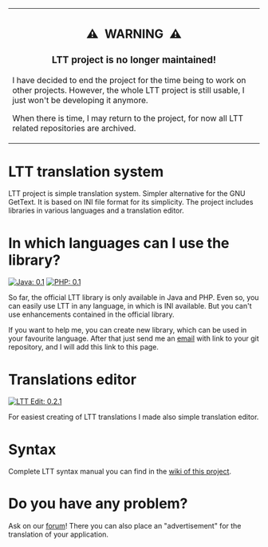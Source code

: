 <table align="center"><tr><td>
  <h2 align="center">⚠️&ensp;WARNING&ensp;⚠️</h2>
  <h3 align="center">LTT project is no longer maintained!</h3>
  <p>I have decided to end the project for the time being to work on other projects. However, the whole LTT project is still usable, I just won't be developing it anymore.</p>
  <p>When there is time, I may return to the project, for now all LTT related repositories are archived.</p>
</td></tr></table>

# LTT translation system

LTT project is simple translation system. Simpler alternative for the GNU GetText. It is based on INI file format for its simplicity. The project includes libraries in various languages and a translation editor.

# In which languages can I use the library?

[![Java: 0.1](https://img.shields.io/badge/Java-0.1-red?logo=java&logoColor=red)](https://github.com/pervoj/ltt-java-library/releases/latest) [![PHP: 0.1](https://img.shields.io/badge/PHP-0.1-blue?logo=php&logoColor=blue)](https://github.com/pervoj/ltt-php-library/releases/latest) 

So far, the official LTT library is only available in Java and PHP. Even so, you can easily use LTT in any language, in which is INI available. But you can't use enhancements contained in the official library.

If you want to help me, you can create new library, which can be used in your favourite language. After that just send me an [email](mailto:pervoj@gmx.com) with link to your git repository, and I will add this link to this page.

# Translations editor

[![LTT Edit: 0.2.1](https://img.shields.io/badge/LTT%20Edit-0.2.1-yellow?logo=data:image/png;base64,iVBORw0KGgoAAAANSUhEUgAAAA4AAAAOCAQAAAC1QeVaAAAACXBIWXMAAA7DAAAOwwHHb6hkAAAAGXRFWHRTb2Z0d2FyZQB3d3cuaW5rc2NhcGUub3Jnm+48GgAAAMpJREFUGBltwTErhAEYAOC3Y3AlzLp/IBabUakrKQPpNnU5JXIGzi0Wi818GQyKnyCjLIYvdRnYGCSJyHB1RQ9nuc+d54kWuxJb8R9Z7xoe9UQ3BawhH92cupHx4Dg6GfbpReJNw2D8ZRNL5q2jpC9+GNcbLRasxC8b9lwYsujKrEp0UlXQVHfty0y0GVCzo9+tslGTxqJNVkXdtFf3niVKkSanrqzmyLmSuUiTc+fAticfqoqRZkrTvhOXDp3JR5oRE1Yty8ooqnwDFvmbCPPEQ1UAAAAASUVORK5CYII=)](https://github.com/pervoj/ltt-edit/releases/latest)

For easiest creating of LTT translations I made also simple translation editor.

# Syntax

Complete LTT syntax manual you can find in the [wiki of this project](https://github.com/pervoj/ltt-translation-system/wiki).

# Do you have any problem?

Ask on our [forum](https://github.com/pervoj/ltt-translation-system/discussions)! There you can also place an "advertisement" for the translation of your application.
